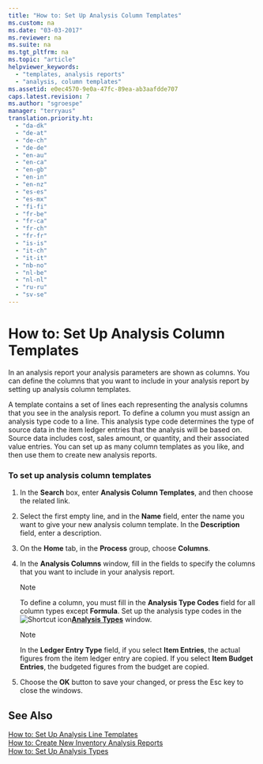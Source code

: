 ```yaml
---
title: "How to: Set Up Analysis Column Templates"
ms.custom: na
ms.date: "03-03-2017"
ms.reviewer: na
ms.suite: na
ms.tgt_pltfrm: na
ms.topic: "article"
helpviewer_keywords: 
  - "templates, analysis reports"
  - "analysis, column templates"
ms.assetid: e0ec4570-9e0a-47fc-89ea-ab3aafdde707
caps.latest.revision: 7
ms.author: "sgroespe"
manager: "terryaus"
translation.priority.ht: 
  - "da-dk"
  - "de-at"
  - "de-ch"
  - "de-de"
  - "en-au"
  - "en-ca"
  - "en-gb"
  - "en-in"
  - "en-nz"
  - "es-es"
  - "es-mx"
  - "fi-fi"
  - "fr-be"
  - "fr-ca"
  - "fr-ch"
  - "fr-fr"
  - "is-is"
  - "it-ch"
  - "it-it"
  - "nb-no"
  - "nl-be"
  - "nl-nl"
  - "ru-ru"
  - "sv-se"
---
```

# How to: Set Up Analysis Column Templates
In an analysis report your analysis parameters are shown as columns. You can define the columns that you want to include in your analysis report by setting up analysis column templates.  
  
 A template contains a set of lines each representing the analysis columns that you see in the analysis report. To define a column you must assign an analysis type code to a line. This analysis type code determines the type of source data in the item ledger entries that the analysis will be based on. Source data includes cost, sales amount, or quantity, and their associated value entries. You can set up as many column templates as you like, and then use them to create new analysis reports.  
  
### To set up analysis column templates  
  
1.  In the **Search** box, enter **Analysis Column Templates**, and then choose the related link.  
  
2.  Select the first empty line, and in the **Name** field, enter the name you want to give your new analysis column template. In the **Description** field, enter a description.  
  
3.  On the **Home** tab, in the **Process** group, choose **Columns**.  
  
4.  In the **Analysis Columns** window, fill in the fields to specify the columns that you want to include in your analysis report.  
  
    > [!NOTE]  
    >  To define a column, you must fill in the **Analysis Type Codes** field for all column types except **Formula**. Set up the analysis type codes in the ![Shortcut icon](../BusinessFunctionality/OnlineMaps/media/shortcutcoldicon.gif "shortcutColdIcon")**[Analysis Types](DynamicsNAV:////runpage?Page=7110)** window.  
  
    > [!NOTE]  
    >  In the **Ledger Entry Type** field, if you select **Item Entries**, the actual figures from the item ledger entry are copied. If you select **Item Budget Entries**, the budgeted figures from the budget are copied.  
  
5.  Choose the **OK** button to save your changed, or press the Esc key to close the windows.  
  
## See Also  
 [How to: Set Up Analysis Line Templates](../BusinessIntelligence/how-to-set-up-analysis-line-templates.md)   
 [How to: Create New Inventory Analysis Reports](../BusinessIntelligence/how-to-create-new-inventory-analysis-reports.md)   
 [How to: Set Up Analysis Types](../BusinessIntelligence/how-to-set-up-analysis-types.md)